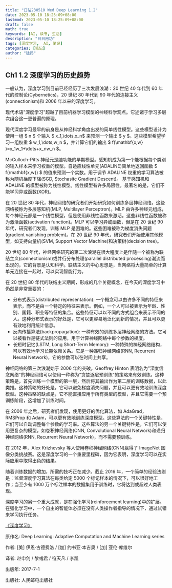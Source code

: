 ```yaml
---
title: "日贴230510 Wed Deep Learning 1.2"
date: 2023-05-10 18:25:09+08:00
lastmod: 2023-05-10 18:25:09+08:00
draft: false
math: true
keywords: [AI, 读书, 生活]
description: "日日用功"
tags: [深度学习,  AI, 笔记]
categories: [笔记]
author: "猛犸"
---
```


## Ch1 1.2 深度学习的历史趋势

一般认为，深度学习到目前已经经历了三次发展浪潮：20 世纪 40 年代到 60 年代的控制论(Cybernetics)，20 世纪 80 年代到 90 年代的连接主义(connectionism)和 2006 年以来的深度学习。

现代术语"深度学习"超越了目前机器学习模型的神经科学观点。它述诸于学习多层次组合这一更普遍的原理。

现代深度学习最早的前身是从神经科学角度出发的简单线性模型。这些模型设计为使用一组 $ n $ 个输入 $ x\_1,\dots,x\_n$ 来预测一个输出 $ y $。这些模型希望学习一组权重 $ w\_1,\dots,w\_n $，并计算它们的输出 $ f(\mathbf{x,w} )=x\_1w\_1+\dots+x\_nw\_n $。

McCulloch-Pitts 神经元是脑功能的早期模型。感知机成为第一个能根据每个类别的输入样本来学习权重的模型。自适应线性单元(ADALINE)简单地返回函数 $ f(\mathbf{x,w}) $ 的值来预测一个实数。用于调节 ADALINE 权重的学习算法被称为随机梯度下降(SGD, Stochasitc Gradient Descent)。 基于感知机和 ADALINE 的模型被称为线性模型。线性模型有许多局限性，最著名的是，它们不能学习异或函数(XOR)。

在 20 世纪 80 年代，神经网络的研究者们开始研究如何训练多层神经网络。这些网络被称为多层感知机(MLP, Multilayer Perceptron)。MLP 由许多神经元组成，每个神经元都是一个线性模型，但是使用非线性函数来激活。这些非线性函数被称为激活函数(activation function)。MLP 可以学习异或函数，但是在 20 世纪 90 年代，研究者们发现，训练 MLP 是困难的。这些困难被称为梯度消失问题(gradient vanishing problem)。在 20 世纪 90 年代，研究者们开始使用其他模型，如支持向量机(SVM, Support Vector Machine)和决策树(decision tree)。

20 世纪 80 年代，神经网络研究的第二次浪潮在很大程度上是伴随一个被称为联结主义(connectionism)或并行分布处理(parallel distributed processing)潮流而出现的，它的背景是认知科学。联结主义的中心思想是，当网络将大量简单的计算单元连接在一起时，可以实现智能行为。

在 20 世纪 80 年代的联结主义期间，形成的几个关键概念，在今天的深度学习中仍然是非常重要的：

- 分布式表示(distributed representation): 一个概念可以由许多不同的特征来表示，而不是由一个特定的特征来表示。例如，一个人可以被表示为年龄、性别、国籍、职业等特征的集合。这些特征可以以不同的方式组合来表示不同的人。这种分布式表示的好处是，它可以更容易地泛化到新的情况，并且可以更有效地利用统计信息。
- 反向传播算法(backpropagation): 一种有效的训练多层神经网络的方法。它可以被看作是链式法则的应用，用于计算神经网络中每个参数的梯度。
- 长短时记忆(LSTM, Long Short-Term Memory): 一种特殊的神经网络结构，可以有效地学习长期依赖关系。它是一种递归神经网络(RNN, Recurrent Neural Network)，它的参数可以在时间上共享。

神经网络的第三次浪潮始于 2006 年的突破。Geoffrey Hinton 表明名为"深度信念网络"的神经网络可以使用一种称为"贪婪逐层预训练"的策略来有效训练。这种策略是，首先训练一个模型的第一层，然后将其输出作为第二层的训练数据，以此类推。这种策略的好处是，它可以避免梯度消失问题，并且可以更有效地训练深度模型。这种策略的缺点是，它不能直接应用于所有类型的模型，并且它需要一个预训练阶段，这增加了训练时间。

在 2006 年之后，研究者们发现，使用更好的优化算法，如 AdaGrad， RMSProp 和 Adam，可以更有效地训练深度模型。这些算法的一个关键特性是，它们可以自动调整每个参数的学习率。这些算法的另一个关键特性是，它们可以使用更复杂的模型，如卷积神经网络(CNN, Convolutional Neural Network)和递归神经网络(RNN, Recurrent Neural Network)，而不需要预训练。

在 2012 年，Alex Krizhevsky 等人使用卷积神经网络(CNN)赢得了 ImageNet 图像分类挑战赛。这是深度学习的一个重要里程碑，因为它表明，深度学习可以在实际应用中取得出色的结果。

随着训练数据的增加，所需的技巧正在减少。截止 2016 年，一个简单的经验法则是：监督深度学习算法在每类给定 5000 个标记样本的情况下，可以很好地工作；当至少有 1000 万个标注样本的数据集用于训练时，它将达到或超过人类表现。

深度学习的另一个重大成就，是在强化学习(reinforcement learning)中的扩展。在强化学习中，一个自主的智能体必须在没有人类操作者指导的情况下，通过试错来学习执行任务。

[《深度学习》](https://book.douban.com/subject/27087503/)

原作名: Deep Learning: Adaptive Computation and Machine Learning series

作者: [美] 伊恩·古德费洛 / [加] 约书亚·本吉奥 / [加] 亚伦·库维尔

译者: 赵申剑 / 黎彧君 / 符天凡 / 李凯

出版年: 2017-7-1

出版社: 人民邮电出版社

